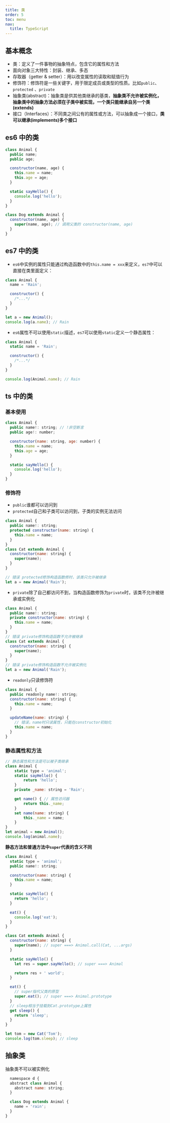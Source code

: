 ```yaml
---
title: 类
order: 5
toc: menu
nav:
  title: TypeScript
---
```


## 基本概念

- 类：定义了一件事物的抽象特点，包含它的属性和方法
- 面向对象三大特性：封装、继承、多态
- 存取器（getter & setter）：用以改变属性的读取和赋值行为
- 修饰符：修饰符是一些关键字，用于限定成员或类型的性质。比如`public`、`protected` 、`private`
- 抽象类(abstract)：抽象类是供其他类继承的基类，**抽象类不允许被实例化，抽象类中的抽象方法必须在子类中被实现，一个类只能继承自另一个类(extends)**
- 接口（Interfaces）：不同类之间公有的属性或方法，可以抽象成一个接口，**类可以继承(implements)多个接口**

## es6 中的类

```javascript
class Animal {
  public name;
  public age;

  constructor(name, age) {
    this.name = name;
    this.age = age;
  }

  static sayHello() {
    console.log('hello');
  }
}

class Dog extends Animal {
  constructor(name, age) {
    super(name, age); // 调用父类的 constructor(name, age)
  }
}
```

## es7 中的类

- `es6`中实例的属性只能通过构造函数中的`this.name = xxx`来定义，`es7`中可以直接在类里面定义：

```javascript
class Animal {
  name = 'Rain';

  constructor() {
    /*...*/
  }
}

let a = new Animal();
console.log(a.name); // Rain
```

- `es6`属性不可以使用`static`描述，`es7`可以使用`static`定义一个静态属性：

```javascript
class Animal {
  static name = 'Rain';

  constructor() {
    /*...*/
  }
}

console.log(Animal.name); // Rain
```

## ts 中的类

### 基本使用

```javascript
class Animal {
  public name!: string; // !非空断言
  public age!: number;

  constructor(name: string, age: number) {
    this.name = name;
    this.age = age;
  }

  static sayHello() {
    console.log('hello');
  }
}
```

### 修饰符

- `public`谁都可以访问到
- `protected`自己和子类可以访问到，子类的实例无法访问

```javascript
class Animal {
  public name!: string;
  protected constructor(name: string) {
    this.name = name;
  }
}
class Cat extends Animal {
  constructor(name: string) {
    super(name);
  }
}

// 错误 protected修饰构造函数修时，该类只允许被继承
let a = new Animal('Rain');
```

- `private`除了自己都访问不到，当构造函数修饰为`private`时，该类不允许被继承或实例化

```javascript
class Animal {
  public name!: string;
  private constructor(name: string) {
    this.name = name;
  }
}
// 错误 private修饰构造函数不允许被继承
class Cat extends Animal {
  constructor(name: string) {
    super(name);
  }
}
// 错误 private修饰构造函数不允许被实例化
let a = new Animal('Rain');
```

- `readonly`只读修饰符

```javascript
class Animal {
  public readonly name!: string;
  constructor(name: string) {
    this.name = name;
  }

  updateName(name: string) {
    // 错误，name时只读属性，只能在constructor初始化
    this.name = name;
  }
}

```

### 静态属性和方法

```javascript
// 静态属性和方法是可以被子类继承
class Animal {
    static type = 'animal';
    static sayHello() {
        return 'hello';
    }
    private _name: string = 'Rain';

    get name() { // 属性访问器
        return this._name;
    }
    set name(name: string) {
        this._name = name;
    }
}
let animal = new Animal();
console.log(animal.name);
```

**静态方法和普通方法中`super`代表的含义不同**

```javascript
class Animal {
  static type = 'animal';
  public name!: string;

  constructor(name: string) {
    this.name = name;
  }

  static sayHello() {
    return 'hello';
  }

  eat() {
    console.log('eat');
  }
}

class Cat extends Animal {
  constructor(name: string) {
    super(name); // super ===> Animal.call(Cat, ...args)
  }

  static sayHello() {
    let res = super.sayHello(); // super ===> Animal

    return res + ' world';
  }

  eat() {
    // super指代父类的原型
    super.eat(); // super ===> Animal.prototype
  }
  // sleep相当于挂载到Cat.prototype上属性
  get sleep() {
    return 'sleep';
  }
}

let tom = new Cat('Tom');
console.log(tom.sleep); // sleep
```

## 抽象类

抽象类不可以被实例化

```javascript
  namespace d {
  abstract class Animal {
    abstract name: string;
  }

  class Dog extends Animal {
    name = 'rain';
  }
}
```
